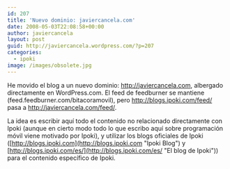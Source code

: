 ```yaml
---
id: 207
title: 'Nuevo dominio: javiercancela.com'
date: 2008-05-03T22:08:58+00:00
author: javiercancela
layout: post
guid: http://javiercancela.wordpress.com/?p=207
categories:
  - ipoki
image: /images/obsolete.jpg
---
```

He movido el blog a un nuevo dominio: http://javiercancela.com, albergado directamente en WordPress.com. El feed de feedburner se mantiene (feed.feedburner.com/bitacoramovil), pero http://blogs.ipoki.com/feed/ pasa a http://javiercancela.com/feed/.

La idea es escribir aquí todo el contenido no relacionado directamente con Ipoki (aunque en cierto modo todo lo que escribo aquí sobre programación móvil viene motivado por Ipoki), y utilizar los blogs oficiales de Ipoki ([http://blogs.ipoki.com](http://blogs.ipoki.com "Ipoki Blog") y [http://blogs.ipoki.com/es/](http://blogs.ipoki.com/es/ "El blog de Ipoki")) para el contenido específico de Ipoki.